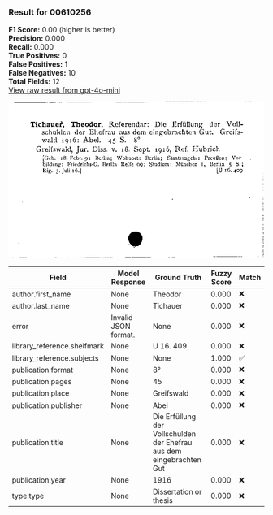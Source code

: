 ### Result for 00610256
**F1 Score:** 0.00 (higher is better)<br>**Precision:** 0.000<br>**Recall:** 0.000<br>**True Positives:** 0<br>**False Positives:** 1<br>**False Negatives:** 10<br>**Total Fields:** 12<br>[View raw result from gpt-4o-mini](https://github.com/RISE-UNIBAS/humanities_data_benchmark/blob/main/results/2025-10-03/T0164/request_T0164_00610256.json)

<img src="https://github.com/RISE-UNIBAS/humanities_data_benchmark/blob/main/benchmarks/zettelkatalog/images/00610256.jpg?raw=true" alt="00610256" width="600px">

| Field | Model Response | Ground Truth | Fuzzy Score | Match |
|-------|----------------|--------------|-------------|-------|
| author.first_name | None | Theodor | 0.000 | ❌ |
| author.last_name | None | Tichauer | 0.000 | ❌ |
| error | Invalid JSON format. | None | 0.000 | ❌ |
| library_reference.shelfmark | None | U 16. 409 | 0.000 | ❌ |
| library_reference.subjects | None | None | 1.000 | ✅ |
| publication.format | None | 8° | 0.000 | ❌ |
| publication.pages | None | 45 | 0.000 | ❌ |
| publication.place | None | Greifswald | 0.000 | ❌ |
| publication.publisher | None | Abel | 0.000 | ❌ |
| publication.title | None | Die Erfüllung der Vollschulden der Ehefrau aus dem eingebrachten Gut | 0.000 | ❌ |
| publication.year | None | 1916 | 0.000 | ❌ |
| type.type | None | Dissertation or thesis | 0.000 | ❌ |

